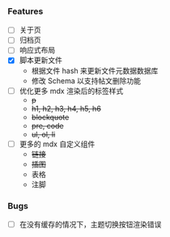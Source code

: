### Features

- [ ] 关于页
- [ ] 归档页
- [ ] 响应式布局
- [x] 脚本更新文件
  - 根据文件 hash 来更新文件元数据数据库
  - 修改 Schema 以支持帖文删除功能
- [ ] 优化更多 mdx 渲染后的标签样式
  - ~~p~~
  - ~~h1, h2, h3, h4, h5, h6~~
  - ~~blockquote~~
  - ~~pre, code~~
  - ~~ul, ol, li~~
- [ ] 更多的 mdx 自定义组件
  - ~~链接~~
  - ~~插图~~
  - 表格
  - 注脚

### Bugs

- [ ] 在没有缓存的情况下，主题切换按钮渲染错误
